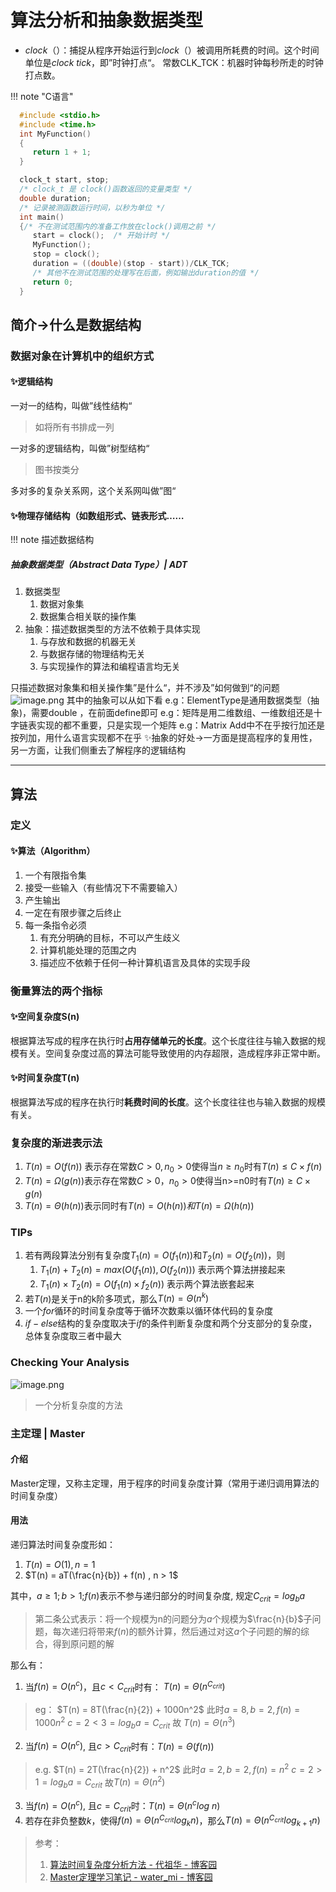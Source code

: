 # 算法分析和抽象数据类型

* $clock（）$：捕捉从程序开始运行到$clock（）$被调用所耗费的时间。这个时间单位是$clock ~tick$，即”时钟打点“。
  常数CLK_TCK：机器时钟每秒所走的时钟打点数。

!!! note "C语言"
 ```c
   #include <stdio.h>
   #include <time.h>
   int MyFunction()
   {
      return 1 + 1;
   }

   clock_t start, stop;
   /* clock_t 是 clock()函数返回的变量类型 */
   double duration;
   /* 记录被测函数运行时间，以秒为单位 */
   int main()
   {/* 不在测试范围内的准备工作放在clock()调用之前 */
      start = clock();	/* 开始计时 */
      MyFunction();
      stop = clock();
      duration = ((double)(stop - start))/CLK_TCK;
      /* 其他不在测试范围的处理写在后面，例如输出duration的值 */
      return 0;
   }
 ```

## 简介->什么是数据结构

### 数据对象在计算机中的组织方式

#### ✨逻辑结构

一对一的结构，叫做”线性结构“
> 如将所有书排成一列

一对多的逻辑结构，叫做”树型结构“
> 图书按类分

多对多的复杂关系网，这个关系网叫做”图“

#### ✨物理存储结构（如数组形式、链表形式……

!!! note 
   描述数据结构

##### 抽象数据类型（Abstract Data Type）| ADT

1. 数据类型
   1. 数据对象集
   2. 数据集合相关联的操作集
2. 抽象：描述数据类型的方法不依赖于具体实现
   1. 与存放和数据的机器无关
   2. 与数据存储的物理结构无关
   3. 与实现操作的算法和编程语言均无关

只描述数据对象集和相关操作集”是什么“，并不涉及”如何做到“的问题![image.png](https://cdn.nlark.com/yuque/0/2022/png/27904580/1659343237988-1e32e236-aed0-48c6-9eea-6135929b5533.png#averageHue=%23ebeaea&clientId=uf74e5c40-d564-4&crop=0&crop=0&crop=1&crop=1&from=paste&height=460&id=uab3a70e9&margin=%5Bobject%20Object%5D&name=image.png&originHeight=575&originWidth=860&originalType=binary&ratio=1&rotation=0&showTitle=false&size=414632&status=done&style=none&taskId=u913a6b5d-ea44-4ed9-b5f6-9807d46f610&title=&width=688)
其中的抽象可以从如下看
e.g：ElementType是通用数据类型（抽象)，需要double ，在前面define即可
e.g：矩阵是用二维数组、一维数组还是十字链表实现的都不重要，只是实现一个矩阵
e.g：Matrix Add中不在乎按行加还是按列加，用什么语言实现都不在乎
✨抽象的好处->一方面是提高程序的复用性，另一方面，让我们侧重去了解程序的逻辑结构

---

## 算法

### 定义

#### ✨算法（Algorithm）

1. 一个有限指令集
2. 接受一些输入（有些情况下不需要输入）
3. 产生输出
4. 一定在有限步骤之后终止
5. 每一条指令必须
   1. 有充分明确的目标，不可以产生歧义
   2. 计算机能处理的范围之内
   3. 描述应不依赖于任何一种计算机语言及具体的实现手段
### 衡量算法的两个指标

#### ✨空间复杂度S(n)

根据算法写成的程序在执行时**占用存储单元的长度**。这个长度往往与输入数据的规模有关。空间复杂度过高的算法可能导致使用的内存超限，造成程序非正常中断。

#### ✨时间复杂度T(n)

根据算法写成的程序在执行时**耗费时间的长度**。这个长度往往也与输入数据的规模有关。
### 复杂度的渐进表示法

1. $T(n) =  O  (f(n))$ 表示存在常数$C>0, n_0 > 0$使得当$n \ge  n_0$时有$T(n) \le C×f(n)$
2. $T(n) =\Omega(g(n))$表示存在常数$C>0，n_0>0$使得当n>=n0时有$T(n) \ge C×g(n)$
3. $T(n) =\Theta(h(n))$表示同时有$T(n) = O(h(n))和T(n) = \Omega(h(n))$

### TIPs

1. 若有两段算法分别有复杂度$T_1(n) = O(f_1(n))$和$T_2(n) = O(f_2(n))$，则
   1. $T_1(n) + T_2(n) = max(O(f_1(n)), O(f_2(n)))$ 表示两个算法拼接起来
   2. $T_1(n) \times T_2(n) = O(f_1(n) \times f_2(n))$ 表示两个算法嵌套起来
2. 若$T(n)$是关于n的k阶多项式，那么$T(n)= \Theta (n^k)$
3. 一个$for$循环的时间复杂度等于循环次数乘以循环体代码的复杂度
4. $if-else$结构的复杂度取决于$if$的条件判断复杂度和两个分支部分的复杂度，总体复杂度取三者中最大

### Checking Your Analysis

![image.png](https://cdn.nlark.com/yuque/0/2022/png/27904580/1663673834911-9adee8ce-e352-4f23-9727-6386d1f0083d.png#averageHue=%23e0ddb5&clientId=u3b6968f0-75d2-4&crop=0&crop=0&crop=1&crop=1&from=paste&height=411&id=ue2d94756&margin=%5Bobject%20Object%5D&name=image.png&originHeight=514&originWidth=699&originalType=binary&ratio=1&rotation=0&showTitle=false&size=172143&status=done&style=none&taskId=u32548eab-1cc6-48bd-aadc-b0568096415&title=&width=559.2)
> 一个分析复杂度的方法

### 主定理 | Master

#### 介绍

Master定理，又称主定理，用于程序的时间复杂度计算（常用于递归调用算法的时间复杂度）

#### 用法

递归算法时间复杂度形如：

1. $T(n) = O(1), n = 1$
2. $T(n) = aT(\frac{n}{b}) + f(n) , n > 1$

其中，$a \ge 1; b > 1 ;$$f(n)$表示不参与递归部分的时间复杂度, 规定$C_{crit}=log_ba$
> 第二条公式表示：将一个规模为n的问题分为$a$个规模为$\frac{n}{b}$子问题，每次递归将带来$f(n)$的额外计算，然后通过对这$a$个子问题的解的综合，得到原问题的解

那么有：

1. 当$f(n) = O(n^c)$，且$c < C_{crit}$时有： $T(n) = \Theta(n^{C_{crit}})$
> eg：
> $T(n) = 8T(\frac{n}{2}) + 1000n^2$
> 此时$a=8, b=2, f(n)=1000n^2$
> $c=2<3=log_ba=C_{crit}$
> 故 $T(n)=\Theta(n^3)$

2. 当$f(n)=O(n^c)$, 且$c > C_{crit}$时有：$T(n)=\Theta(f(n))$

> e.g.
> $T(n) = 2T(\frac{n}{2}) + n^2$
> 此时$a=2, b=2, f(n)=n^2$
> $c=2 > 1=log_ba=C_{crit}$
> 故$T(n)=\Theta(n^2)$

3. 当$f(n)=O(n^c)$, 且$c=C_{crit}$时：$T(n)=\Theta(n^clog~n)$
4. 若存在非负整数$k$，使得$f(n)=\Theta(n^{C_{crit}}log_kn)$，那么$T(n)=\Theta(n^{C_{crit}}log_{k+1}n)$
> 参考：
> 1. [算法时间复杂度分析方法 - 代祖华 - 博客园](https://www.cnblogs.com/nwnu-daizh/p/8652285.html)
> 2. [Master定理学习笔记 - water_mi - 博客园](https://www.cnblogs.com/water-mi/p/9794604.html)

